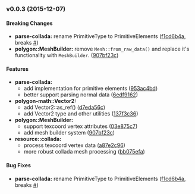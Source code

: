 <a name="v0.0.3"></a>
### v0.0.3 (2015-12-07)


#### Breaking Changes

* **parse-collada:**  rename PrimitiveType to PrimitiveElements ([f1cd6b4a](https://github.com/excaliburHisSheath/gunship-rs/commit/f1cd6b4af8b78ce2055da7e7e81f793fdc8c1306), breaks [#](https://github.com/excaliburHisSheath/gunship-rs/issues/))
* **polygon::MeshBuilder:** remove `Mesh::from_raw_data()` and replace it's functionality with `MeshBuilder`. ([907bf23c](https://github.com/excaliburHisSheath/gunship-rs/commit/907bf23cb8fca9c87c8d8aeff69a2646212ac8be))

#### Features

* **parse-collada:**
  *  add implementation for primitive elements ([953ac4bd](https://github.com/excaliburHisSheath/gunship-rs/commit/953ac4bdc5583fbf0551e799d1f6f947dc792ecf))
  *  better support parsing normal data ([6edf9162](https://github.com/excaliburHisSheath/gunship-rs/commit/6edf916283452a8d0f39a692e4810eb03dd66df2))
* **polygon-math::Vector2:**
  *  add Vector2::as_ref() ([d7eda56c](https://github.com/excaliburHisSheath/gunship-rs/commit/d7eda56c15fa560e081f2138d8c3b576e26e43ff))
  *  add Vector2 type and other utilities ([137f3c36](https://github.com/excaliburHisSheath/gunship-rs/commit/137f3c36299edb5b62ab8bd053e09d786a9c22ea))
* **polygon::MeshBuilder:**
  *  support texcoord vertex attributes ([03e875c7](https://github.com/excaliburHisSheath/gunship-rs/commit/03e875c74425becfe4bef95759d33a0a35e2fda0))
  *  add mesh builder system ([907bf23c](https://github.com/excaliburHisSheath/gunship-rs/commit/907bf23cb8fca9c87c8d8aeff69a2646212ac8be))
* **resource::collada:**
  *  process texcoord vertex data ([a87e2c96](https://github.com/excaliburHisSheath/gunship-rs/commit/a87e2c962d2de2f23162e061295603f36e25a365))
  *  more robust collada mesh processing ([bb075efa](https://github.com/excaliburHisSheath/gunship-rs/commit/bb075efa155132d8a864fa0f1042a8714a744dcd))

#### Bug Fixes

* **parse-collada:**  rename PrimitiveType to PrimitiveElements ([f1cd6b4a](https://github.com/excaliburHisSheath/gunship-rs/commit/f1cd6b4af8b78ce2055da7e7e81f793fdc8c1306), breaks [#](https://github.com/excaliburHisSheath/gunship-rs/issues/))
